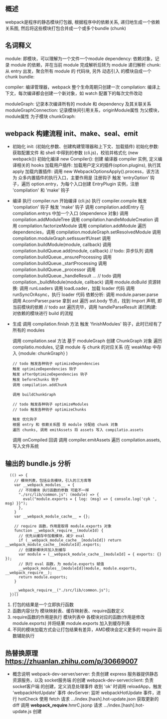 ## 概述
  webpack是程序的静态模块打包器, 根据程序中的依赖关系, 递归地生成一个依赖关系图, 然后将这些模块打包合并成一个或多个bundle (chunk)

## 名词释义
  module: 即模块，可以理解为一个文件一个module
  dependency: 依赖对象，记录 module 的依赖，并在当前 module 完成解析后转为 module 递归解析
  chunk: 从 entry 出发，聚合所有 module 的 代码块, 另外 动态引入 的模块自成一个 chunk
  bundle: 

  compiler: 编译管理器，webpack 整个生命周期只创建一次
  compilation: 编译上下文，每次编译都会创建一个新对象，如 watch 配置下的每次文件改动

  moduleGraph: 记录本次编译所有的 module 和 dependency 及其关联关系
  moduleGraphConnection: 记录模块间引用关系，originModule属性 为父模块，module属性 为子模块
  chunkGraph: 

## webpack 构建流程 init、make、seal、emit
  - 初始化 init: (初始化参数、创建构建管理器和上下文、加载插件)
    初始化参数: 获取配置文件 和 shell 中得到的参数 (cli.js)，校验并格式化 (new webpack())
    初始化编译 new Compiler(): 创建 编译器 compiler 实例, 定义编译相关的 hooks
    加载用户插件: 加载用户定义的插件(option.plugins), 执行其 apply
    加载内置插件: 调用 new WebpackOptionsApply().process，该方法为 众多内置插件的执行入口，主要作用是 注册钩子
      触发 ‘entryOption’ 钩子，遍历 option.entry，为每个入口创建 EntryPlugin 实例，注册 'compilation' 和 'make' 钩子

  - 编译
    执行 compiler.run 开始编译 (cli.js)
      执行 compiler.compile
        触发 'compilation' 钩子
        触发 'make' 钩子
          调用 compilation.addEntry 在 compilation.entrys 中加一个入口 (dependence 对象)
          调用 compilation.addModuleTree
            调用 compilation.handleModuleCreation
              调用 compilation.factorizeModule
                调用 compilation.addModule 
                  遍历 dependencies，调用 compilation.moduleGraph.setResolvedModule
                  调用 compilation.moduleGraph.setIssuerIfUnset
                  调用 compilation.buildModule(module, callback)
                    调用 compilation.buildQueue.add(module, callback)  // todo: 异步队列
                      调用 compilation.buildQueue._ensureProcessing
                      调用 compilation.buildQueue._startProcessing
                      调用 compilation.buildQueue._processor
                      调用 compilation.buildQueue._handleResult
                    ...
                    // todo
                  调用 compilation._buildModule(module, callback)
                    调用 module.doBuild 
                      资源转换: 调用 runLoaders
                        调用 loadLoader，加载 loader 代码
                        调用 runSyncOrAsync，执行 loader 代码
                      依赖分析: 调用 module.parser.parse
                        调用 AcornParser.parse 拿到 ast
                        遍历 ast.body 节点，找到 Import 声明, 即当前模块的依赖
                        // todo 
                        ast 遍历完毕，调用 handleParseResult
                      递归构建: 对依赖的模块进行 build 的流程
  - 生成
      调用 compilation.finish 方法
        触发 'finishModules' 钩子，此时已经有了所有的 modules
        
      调用 compilation.seal 方法
        基于 moduleGraph 创建 ChunkGraph 对象
        遍历 compilatio.modules, 记录 module 与 chunk 的对应关系 (在 weakMap 中存入 {module: chunkGraph} )
  
        // todo 触发各种钩子 optimizeDependencies
        触发 optimizeDependencies 钩子
        触发 afterOptimizeDependencies 钩子
        触发 beforeChunks 钩子
        调用 compilation.addChunk 

        调用 buildChunkGraph
        
        // todo 触发各种钩子 optimizeModules
        // todo 触发各种钩子 optimizeChunks
        
        触发 优化钩子
        根据 entry 和 依赖关系图 将 module 分配给 chunk 对象
        遍历 chunks, 调用 emitAssets 将 assets 写入 compilatio.assets

      调用 onCompiled 回调
        调用 compiler.emitAssets
          遍历 compilation.assets, 写入文件系统

## 输出的 bundle.js 分析
  ```
    (() => {
      // 模块列表，包括业务模块，引入的三方库等
      var __webpack_modules__ = {
        // 不同模块 执行函数的参数 可能不一样
        "./src/lib/common.js": (module) => {
          eval("module.exports = { log: (msg) => { console.log('cyk ', msg) }}");
        },
      }
      var __webpack_module_cache__ = {};

      // require 函数，作用是取得 module.exports 对象
      function __webpack_require__(moduleId) {
        // 优先从缓存中加载模块，减少 eval
        if (__webpack_module_cache__[moduleId]) return __webpack_module_cache__[moduleId].exports;
        // 创建新模块并加入到缓存
        var module = (__webpack_module_cache__[moduleId] = { exports: {} });
        // 执行 eval 函数，为 module.exports 赋值
        __webpack_modules__[moduleId](module, module.exports, __webpack_require__);
        return module.exports;
      }

      __webpack_require__("./src/lib/common.js");
    })()
  ```
  1. 打包的结果是一个立即执行函数
  2. 函数内容分为 模块映射表、缓存映射表、require函数定义
  3. require函数的作用是执行 模块列表中 各模块对应的函数(作用是修改module.exports) 并将结果 module.exports 加入到缓存列表
  4. 不同的模块加载方式会让打包结果有差异，AMD模块会定义更多的 require 函数辅助执行

## 热替换原理 https://zhuanlan.zhihu.com/p/30669007
  - 概念说明
    webpack-dev-server/server: 负责创建 express 服务器提供静态资源服务，以及 socket服务端 的创建
    webpack-dev-server/client: 
      负责 socket客户端 的创建，定义消息处理事件
      收到 'ok' 时调用 reloadApp，触发 'webpackHotUpdate' 事件
    devServer: 监听 webpackHotUpdate 事件，进行 hotCheck
      使用 fetch 请求 .../index.[hash].hot-update.json 获取更新的 diff
        调用 __webpack_require__.hmrC.jsonp 请求 .../index.[hash].hot-update.js
          创建 <script> 标签，将 src 设为 .../index.[hash].hot-update.js

  - 流程: 创建服务 + 文件监听 + 推送改动 + 页面刷新
    - 创建服务，建立连接
      调用 webpack 的初始化流程，得到 compiler 对象
      let server = new Server(): 创建 两个服务器，注入客户端代码
        - addEntries 在打包结果中注入 热更新客户端运行时，主要包含
          hotEntry: dev-server
          clientEntry: webpack-dev-server/client

        - express 提供静态资源服务 (记为 server.listeningApp)
          setupApp(): 创建 express 服务器
          setupDevMiddleware(): 设置 express 中间件
          routes(): 设置 /webpack-dev-server/ 相关路由
          setupFeatures(): 主要是 express 服务器的相关配置

        - socketServer 提供 update chunk hash 的推送服务
          创建 SockJsServer 实例
      
    - watch
      - webpack 持续监听 文件编辑时间，监听到文件变化后触发 模块构建流程
        常规webpack打包后的文件是直接写入文件系统的 (compiler.outputFileSystem = require("graceful-fs"))
        热更新下，webpack-dev-middleware 将 compiler.outputFileSystem 改成了 MemoryFileSystem，将 chunk 写在内存中
        写在内存中的好处是读写更快，这也是热更新下，dist文件夹(output.path) 没有变化的原因
        可以设置 devServer.writeToDisk 让热更新下的 chunk 写入文件系统，以便于调试
      - 

    - send
      - 

    - reload

    执行 HotModuleReplacementPlugin 中注册的 compilation钩子回调
    执行 compiler.compile, 依次触发 make、finish、seal 相关钩子
    
## 配置优化

## Tapable https://zhuanlan.zhihu.com/p/100974318
  - 基础用法 (创建、注册、触发)
    ```
      // 创建
      const hook = new SyncHook(); 

      // 注册，注册的回调会存在 hook.taps 中, 第一个参数是回调的options，包含 name、type 等
      hook.tap('first', (msg) => { console.log('first:', msg) }) 
      hook.tap({ name: 'second' }, () => { console.log('second') }); // 第一个参数也可以是 配置对象

      // 触发
      hook.call() 

      // 创建时传入的数组，将作为 call 时的形参
      const hook2 = new SyncHook(['first']);
      hook.tap('first', (name, other) => {   // other 为 undefined，因为 创建时只声明了一个形参
        console.log(name, other);
      });
      hook.call('call', 'test');  // 即便call传了两个参数，tap注册的回调也只能收到一个
    ```
    - 创建

    - 注册

    - 触发

  - 执行顺序 stage、before
    stage 指定同一钩子多个回调的执行顺序，数字大的后执行
    before 可以指定在某个回调前执行，因此 name 属性是必填属性

  - 拦截器 intercept: 监听 事件回调的注册、调用以及事件的触发 等
    ```
      const hook = new SyncHook();
      hook.intercept({
        register(tap) { // 注册时执行
          console.log('register', tap);
          return tap;
        },
        call(...args) { // 触发事件时执行
          console.log('call', args);
        },
        loop(...args) { // 在 call 拦截器之后执行
          console.log('loop', args);
        },
        tap(tap) { // 事件回调调用前执行
          console.log('tap', tap);
        },
      });
    ```

  - hook 的类型 (回调逻辑 x 触发方式)
    - 回调逻辑
      Basic: 基础类型，仅调用回调，不关心返回值，如 SyncHook
      Bail: 保险类型，多个回调顺序执行时，若其中一个回调不返回 undefined, 则不执行后续回调，如 SyncBailHook
      Waterfail: 瀑布类型，多个回调顺序执行时，若其中一个回调不返回 undefined, 则将其作为第一个参数传给下一个回调
      Loop: 循环类型, 多个回调顺序执行时，若其中一个回调不返回 undefined, 则从第一个回调重新开始执行直到都没有返回值

    - 触发方式
      Sync: 同步触发，只能用 tap 注册，用 call 触发
      Async: 异步触发
        不能用 call 触发，只能通过 callAsync 或者 promise，可以触发 tap、tapAsync、promise 注册的回调
        - AsyncSeries: 异步串行钩子
        - AsyncParallel: 异步并行触发
    
    - 使用示例
      SyncHook
      SyncBailHook
      SyncWaterfullHook
      SyncLoopHook

      AsyncSeriesBailHook
  
  - 实现原理


## 题库
  1. 编写一个loader https://zhuanlan.zhihu.com/p/235553785
    1. 本质上是个函数, 接受文件内容, 输出新的内容，常用于资源模块转换
    2. 具体实现
      1. 在配置文件中的 module.rules 定义loader的描述对象, 包括目标文件匹配的正则、排除的路径、传给loader的options等
      2. 编写处理函数, 同步 loader 直接 return 即可, 异步loader需要调用 this.async(error, newContent) 输出转换后的内容
    3. 原则: 功能单一性、链式、无状态、尽可能异步
  
  2. 如何编写一个plugin
    1. 本质上是注册 webpack 构建时广播出来的生命周期钩子，通过webpack提供的api改变输出结果，以扩展功能
    2. 具体实现
      1. webpack会调用插件的 apply 方法并传递 compiler，可以通过该对象注册 生命周期钩子

  3. webpack的构建流程？（初始化-编译-输出）
    初始化参数 (基于shell传入的参数和配置文件)
    初始化编译: 初始化compiler, 加载 plugins, 开始编译
    确定入口: 根据 entry 配置确定入口文件
    编译模块: 从入口文件开始递归找到所有依赖的 module, 并用loader编译, 得到编译后的模块及其相互依赖关系
    组装代码块: 根据入口与模块的依赖关系组装出一个个包含一或多个模块的代码块, 加入到输出列表, 这是修改文件内容的最后机会
    输出: 根据输出列表写入文件系统

  4. 如何优化 Webpack 的构建速度？
    1. 精准匹配 (路径查询和文件名匹配): 缩小文件的搜索范围(通过test/include/exclude), 目的是 减少loader转化的数量 和 加快匹配速度
    2. 适当降低文件监听的频率(减小poll值, 其表示监听赫兹), 提高编译延时(增大aggregateTimeout的值)

  5. 文件监听原理？
    poll: 轮询文件最后修改的时间, 以得知文件变化
    aggregateTimeout: 文件变化后的延迟构建时间

  6. webpack 热更新原理？- webpack-dev-server 插件做了什么




  

  7、文件指纹是什么？
    指打包输出的文件的后缀名
    Hash: 和整个项目的构建相关, 只要项目文件有修改, 整个项目构建的 hash 值就会更改
    Chunkhash: 和 Webpack 打包的 chunk 有关, 不同的 entry 会生出不同的 chunkhash
    Contenthash: 根据文件内容来定义 hash, 文件内容不变, 则 contenthash 不变

  11、常见的 loader 和 plugin
    vue-loader, less-loader, css-loader, style-loader, babel-loader
    uglifyjs-webpack-plugin, HotModulePlugin, terser-webpack-plugin, CommonsChunkPlugin


```
webpack
  entry 入口配置, 支持 单文件路径、文件路径数组(将创建多个主入口)
    entry: { main: './main.js' }          // 单入口写法
    entry: './main.js'                    // 上一种的简写
    entry: ['./main1.js', './main2.js']   // 多入口写法
    entry: {                             // 对象语法, 扩展性最强
      app: './src/app.js',  // 应用脚本
      vendors: './src/vendors.js'  // 第三方库
    }
    entry: {                              // 多页应用, 为每个页面构建独立的依赖图
      pageOne: './src/pageOne/index.js',
      pageTwo: './src/pageTwo/index.js',
      pageThree: './src/pageThree/index.js'
    }

  plugins 插件, 比 loader 功能更加强大

  mode 模式 development(开发环境) / production(生产环境)

  modules 模块
    webpack 可以识别的模块依赖
      ES2015 import
      CommonJS require()
      AMD define 和 require()
      css/sass/less @import
      css中 url() 或 html 中 <img src=""> 的连接
  
  module resolution 模块解析
    解析规则
      绝对路径, 无需进一步解析
        import "/home/me/file";
        import "C:\\Users\\me\\file";
      相对路径, 使用import 或 require 的资源文件所在目录被认为上下文目录
        import "../src/file1";
        import "./file2";
      模块路径
        import "module";
        import "module/lib/file";
  
  manifest

  缓存

  热替换
```


## 与竟品比较
  - rollup

  - vite https://cn.vitejs.dev/guide/why.html#slow-updates
    https://mp.weixin.qq.com/s/DGFmV7WX7M5zKGAmlFdR4Q
    1. 开发环境采用浏览器 ESM(es module) 模块，省去了打包成 budnle 的时间，首次启动很快 (生产环境用rollup)
      - ESM介绍 https://developer.mozilla.org/zh-CN/docs/Web/JavaScript/Guide/Modules
      - 天然的代码分割，按需加载模块
    2. esbuild 预构建
      - 使用go语言编写的打包器，效率高
      - 解决依赖树大时，依赖请求数过多的问题
      - 消除多种模块引入方式的语法差异，以及模块的路径问题(ESM不支持 node_modules 的检索模式，只支持相对路径)
      - 提供更快的ts、jsx等转译功能
    3. 源码模块协商缓存，依赖模块强缓存，减少 ESM 通过网络请求加载模块的时间

  - parcel

  - webpack 的优势



